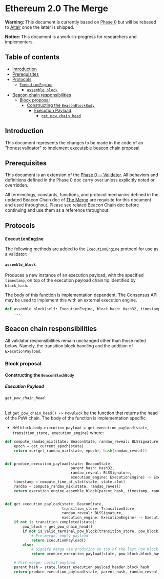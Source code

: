 # Ethereum 2.0 The Merge

**Warning:** This document is currently based on [Phase 0](../phase0/validator.md) but will be rebased to [Altair](../altair/validator.md) once the latter is shipped.

**Notice**: This document is a work-in-progress for researchers and implementers.

## Table of contents

<!-- TOC -->
<!-- START doctoc generated TOC please keep comment here to allow auto update -->
<!-- DON'T EDIT THIS SECTION, INSTEAD RE-RUN doctoc TO UPDATE -->

- [Introduction](#introduction)
- [Prerequisites](#prerequisites)
- [Protocols](#protocols)
  - [`ExecutionEngine`](#executionengine)
    - [`assemble_block`](#assemble_block)
- [Beacon chain responsibilities](#beacon-chain-responsibilities)
  - [Block proposal](#block-proposal)
    - [Constructing the `BeaconBlockBody`](#constructing-the-beaconblockbody)
      - [Execution Payload](#execution-payload)
        - [`get_pow_chain_head`](#get_pow_chain_head)

<!-- END doctoc generated TOC please keep comment here to allow auto update -->
<!-- /TOC -->

## Introduction

This document represents the changes to be made in the code of an "honest validator" to implement executable beacon chain proposal.

## Prerequisites

This document is an extension of the [Phase 0 -- Validator](../phase0/validator.md). All behaviors and definitions defined in the Phase 0 doc carry over unless explicitly noted or overridden.

All terminology, constants, functions, and protocol mechanics defined in the updated Beacon Chain doc of [The Merge](./beacon-chain.md) are requisite for this document and used throughout. Please see related Beacon Chain doc before continuing and use them as a reference throughout.

## Protocols

### `ExecutionEngine`

The following methods are added to the `ExecutionEngine` protocol for use as a validator:

#### `assemble_block`

Produces a new instance of an execution payload, with the specified `timestamp`,
on top of the execution payload chain tip identified by `block_hash`.

The body of this function is implementation dependent.
The Consensus API may be used to implement this with an external execution engine.

```python
def assemble_block(self: ExecutionEngine, block_hash: Hash32, timestamp: uint64, randao: Bytes32) -> ExecutionPayload:
    ...
```

## Beacon chain responsibilities

All validator responsibilities remain unchanged other than those noted below. Namely, the transition block handling and the addition of `ExecutionPayload`.

### Block proposal

#### Constructing the `BeaconBlockBody`

##### Execution Payload

###### `get_pow_chain_head`

Let `get_pow_chain_head() -> PowBlock` be the function that returns the head of the PoW chain. The body of the function is implementation specific.

* Set `block.body.execution_payload = get_execution_payload(state, transition_store, execution_engine)` where:

```python
def compute_randao_mix(state: BeaconState, randao_reveal: BLSSignature) -> Bytes32:
    epoch = get_current_epoch(state)
    return xor(get_randao_mix(state, epoch), hash(randao_reveal))


def produce_execution_payload(state: BeaconState,
                              parent_hash: Hash32,
                              randao_reveal: BLSSignature,
                              execution_engine: ExecutionEngine) -> ExecutionPayload:
    timestamp = compute_time_at_slot(state, state.slot)
    randao = compute_randao_mix(state, randao_reveal)
    return execution_engine.assemble_block(parent_hash, timestamp, randao)


def get_execution_payload(state: BeaconState,
                          transition_store: TransitionStore,
                          randao_reveal: BLSSignature,
                          execution_engine: ExecutionEngine) -> ExecutionPayload:
    if not is_transition_completed(state):
        pow_block = get_pow_chain_head()
        if not is_valid_terminal_pow_block(transition_store, pow_block):
            # Pre-merge, empty payload
            return ExecutionPayload()
        else:
            # Signify merge via producing on top of the last PoW block
            return produce_execution_payload(state, pow_block.block_hash, randao_reveal, execution_engine)

    # Post-merge, normal payload
    parent_hash = state.latest_execution_payload_header.block_hash
    return produce_execution_payload(state, parent_hash, randao_reveal, execution_engine)
```
